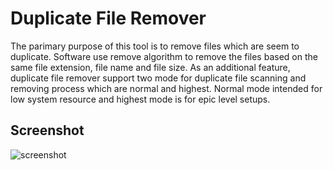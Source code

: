 # Duplicate File Remover
The parimary purpose of this tool is to remove files which are seem to duplicate. Software use remove algorithm to remove the files based on the same file extension, file name and file size. As an additional feature, 
duplicate file remover support two mode for duplicate file scanning and removing process which are normal and highest. Normal mode intended for low system resource and highest mode is for epic level setups.

## Screenshot
![screenshot](https://github.com/thant-zin-aung/duplicate_file_remover/assets/58395584/cb04486a-5f08-4de4-8403-9e6813362b1e)
